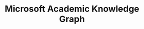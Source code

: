 ---
citation: '@inproceedings{DBLP:conf/semweb/Farber19,   author    = {Michael F{\"{a}}rber},   title     =
  "{The Microsoft Academic Knowledge Graph: {A} Linked Data Source with 8 Billion
  Triples of Scholarly Data}",   booktitle = "{Proceedings of the 18th International
  Semantic Web Conference}",   series    = "{ISWC''19}",   location  = "{Auckland,
  New Zealand}",   pages     = {113--129},   year      = {2019},   url       = {https://doi.org/10.1007/978-3-030-30796-7\_8},   doi       =
  {10.1007/978-3-030-30796-7\_8} }'
code: https://github.com/michaelfaerber/makg-linking
contributors: Michael Färber
cost: None
description: A large RDF data set with over eight billion triples with information
  about scientific publications and related entities, such as authors, institutions,
  journals, and fields of study. The data set is based on the Microsoft Academic Graph
  and licensed under the Open Data Attributions license. Furthermore, we provide entity
  embeddings for all 210M represented scientific papers.
last_edit: Mon, 19 Jun 2023 16:38:15 GMT
location: http://ma-graph.org/
open_access: 'TRUE'
record_creation_timestamp: 12/3/2020 17:20:46
shortname: makg
tags:
- citation
- scholarly literature
terms_of_use: Open Data Commons Attribution License (ODC-By) v1.0
title: Microsoft Academic Knowledge Graph
uuid: 6f3605ad-5edb-4a73-8b3b-6d6d35064d4c
versioning: 'FALSE'
---